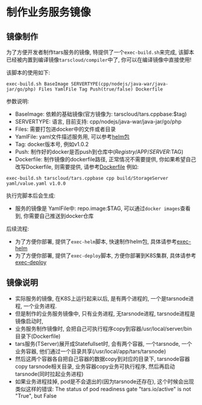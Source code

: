 

# 制作业务服务镜像

## 镜像制作
为了方便开发者制作tars服务的镜像, 特提供了一个```exec-build.sh```来完成, 该脚本已经被内置到编译镜像```tarscloud/compiler```中了, 你可以在编译镜像中直接使用!

该脚本的使用如下:
```
exec-build.sh BaseImage SERVERTYPE(cpp/nodejs/java-war/java-jar/go/php) Files YamlFile Tag Push(true/false) Dockerfile
```

参数说明:
- BaseImage: 依赖的基础镜像(官方镜像为: tarscloud/tars.cppbase:$tag)
- SERVERTYPE: 语言, 目前支持: cpp/nodejs/java-war/java-jar/go/php
- Files: 需要打包进docker中的文件或者目录
- YamlFile: yaml文件描述服务用, 可以参考[helm包](./helm.md)
- Tag: docker版本号, 例如v1.0.2
- Push: 制作好的docker是否push到仓库中($Registry/$APP/$SERVER:$TAG)
- Dockerfile: 制作镜像的dockerfile路径, 正常情况不需要提供, 你如果希望自己改写Dockerfile, 则需要提供, 请参考[Dockerfile](../Dockerfile.md)
例如:
```
exec-build.sh tarscloud/tars.cppbase cpp build/StorageServer yaml/value.yaml v1.0.0
```

执行完脚本后会生成:
- 服务的镜像是 YamlFile中: repo.image:$TAG, 可以通过```docker images```查看到, 你需要自己推送到docker仓库

后续流程:
- 为了方便你部署, 提供了```exec-helm```脚本, 快速制作helm包, 具体请参考[exec-helm](./exec-helm.md)
- 为了方便你部署, 提供了```exec-deploy```脚本, 方便你部署到K8S集群, 具体请参考[exec-deploy](./exec-deploy.md)

## 镜像说明

- 实际服务的镜像, 在K8S上运行起来以后, 是有两个进程的, 一个是tarsnode进程, 一个业务进程.
- 但是制作的业务服务镜像中, 只有业务进程, 无tarsnode进程, tarsnode进程是镜像启动时, 
- 业务服务制作镜像时, 会把自己可执行程序copy到容器/usr/local/server/bin目录下(Dockerfile)
- tars服务(TServer)展开成Statefullset时, 会有两个容器, 一个tarsnode, 一个业务容器, 他们通过一个目录共享(/usr/local/app/tars/tarsnode)
- 然后这两个容器各自把自己容器的数据copy到对应的目录下, tarsnode容器copy tarsnode相关目录, 业务容器copy业务可执行程序, 然后再启动tarsnode(同时拉起业务进程)
- 如果业务进程挂掉, pod是不会退出的(因为tarsnode还存在), 这个时候会出现类似这样的错误: The status of pod readiness gate "tars.io/active" is not "True", but False


